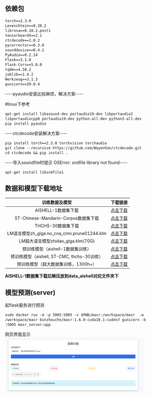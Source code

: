 ## 依赖包

```text
torch==2.3.0
Levenshtein==0.20.2
librosa==0.10.2.post1
tensorboardX==2.1
ctcdecode==1.0.2
pycorrector==0.3.0
sounddevice==0.4.1
PyAudio==0.2.14
Flask==3.1.0
Flask-Cors==5.0.0
tqdm==4.50.2
joblib==1.4.2
Werkzeug==3.1.3
gunicorn==20.0.4
```

----pyaudio安装比较麻烦，解决方案----

#linux下参考
```shell
apt-get install libasound-dev portaudio19-dev libportaudio2 libportaudiocpp0 portaudio19-dev python-all-dev python3-all-dev
pip install pyaudio
```

----ctcdecode安装解决方案----
```shell
pip install torch==2.3.0 torchvision torchaudio
git clone --recursive https://github.com/WayenVan/ctcdecode.git
cd ctcdecode && pip install .
```

----导入soundfile时提示 OSError: sndfile library not found----
```shell
apt-get install libsndfile1
```


## 数据和模型下载地址

| 训练数据及模型 | 下载链接 |
| :---: | :---: |
| AISHELL-1数据集下载 | [点击下载](http://www.aishelltech.com/kysjcp) |
| ST-Chinese-Mandarin-Corpus数据集下载 | [点击下载](http://www.openslr.org/resources/38) |
| THCHS-30数据集下载 | [点击下载](http://www.openslr.org/resources/18) |
| LM语言模型zh_giga.no_cna_cmn.prune01244.klm | [点击下载](https://deepspeech.bj.bcebos.com/zh_lm/zh_giga.no_cna_cmn.prune01244.klm) |
| LM超大语言模型zhidao_giga.klm(70G) | [点击下载](https://deepspeech.bj.bcebos.com/zh_lm/zhidao_giga.klm) |
| 预训练模型（aishell-1数据集训练） | [点击下载](https://download.csdn.net/download/quantbaby/15909010) |
| 预训练模型（aishell, ST-CMC, thchs-30训练） | [点击下载](https://share.weiyun.com/3VWtGUBo) |
| 预训练模型（超大数据集训练，1300h+） | [点击下载](https://share.weiyun.com/drQfaovf) |

**AISHELL-1数据集下载后解压放到data_aishell对应文件夹下**

## 模型预测(server)

起flask服务进行预测
```shell
sudo docker run -d -p 5005:5005 -v $PWD/masr:/workspace/masr  -w /workspace/masr binzhouchn/masr:1.6.0-cuda10.1-cudnn7 gunicorn -b :5005 masr_server:app
```
网页界面显示<br>
<img src="images/index.jpg" width="460">
